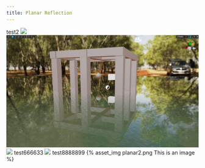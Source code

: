 ```yaml
---
title: Planar Reflection
---
```

test2
<img src="planar-1.png">
<img src="./planar-reflection/planar2.png">
<img src="planar-1.png">
test666633
![](planar-1.png)
test8888899
{% asset_img planar2.png This is an image %}

